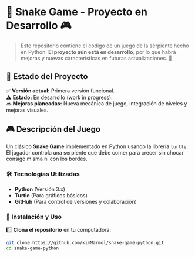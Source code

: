 # 🐍 Snake Game - Proyecto en Desarrollo 🎮  

> Este repositorio contiene el código de un juego de la serpiente hecho en Python. **El proyecto aún está en desarrollo**, por lo que habrá mejoras y nuevas características en futuras actualizaciones. 🚀  

## 🚀 Estado del Proyecto  
✅ **Versión actual:** Primera versión funcional.  
⚠ **Estado:** En desarrollo (work in progress).  
🔜 **Mejoras planeadas:** Nueva mecánica de juego, integración de niveles y mejoras visuales.  

## 🎮 Descripción del Juego  
Un clásico **Snake Game** implementado en Python usando la librería `turtle`. El jugador controla una serpiente que debe comer para crecer sin chocar consigo misma ni con los bordes.  

### **🛠️ Tecnologías Utilizadas**  
- **Python** (Versión 3.x)  
- **Turtle** (Para gráficos básicos)  
- **GitHub** (Para control de versiones y colaboración)  

### **📖 Instalación y Uso**  
1️⃣ **Clona el repositorio** en tu computadora:  
   ```bash
   git clone https://github.com/kimMarmol/snake-game-python.git
   cd snake-game-python
